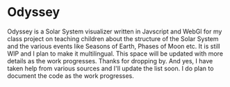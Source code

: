 Odyssey
========

Odyssey is a Solar System visualizer written in Javscript and WebGl for my class project on teaching children about the structure of the Solar System and the various events like Seasons of Earth, Phases of Moon etc. It is still WIP and I plan to make it multilingual. This space will be updated with more details as the work progresses. Thanks for dropping by. And yes, I have taken help from various sources and I'll update the list soon. I do plan to document the code as the work progresses.